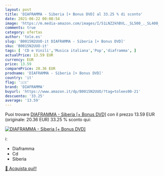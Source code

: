 ```yaml
---
layout: post
title: 'DIAFRAMMA - Siberia [+ Bonus DVD] al 33.25 % di sconto'
date: 2021-06-22 00:08:54
image: 'https://m.media-amazon.com/images/I/51LNZ2khBVL._SL500_._SL400_.jpg'
comments: true
category: ofertas
author: 'tole.es'
slug: 'B0015N2UUO-it DIAFRAMMA - Siberia [+ Bonus DVD]'
sku: 'B0015N2UUO-it'
tags: [ 'CD e Vinili','Musica italiana','Pop','diaframma', ]
actualPrice: 13.59 EUR
currency: EUR
price: 13.59
comparePrice: 20.36 EUR
prodname: 'DIAFRAMMA - Siberia [+ Bonus DVD]'
country: 'it'
flag: '🇮🇹'
brand: 'DIAFRAMMA'
buyurl: 'https://www.amazon.it/dp/B0015N2UUO/?tag=tolees00-21'
descuento: '33.25'
average: '13.59'
---
```


Puoi trovare [DIAFRAMMA - Siberia [+ Bonus DVD]](https://www.amazon.it/dp/B0015N2UUO/?tag=tolees00-21) con il prezzo 13.59 EUR (originale: 20.36 EUR) 33.25 % sconto qui:

[![DIAFRAMMA - Siberia [+ Bonus DVD]](https://m.media-amazon.com/images/I/51LNZ2khBVL._SL500_._SL400_.jpg)](https://www.amazon.it/dp/B0015N2UUO/?tag=tolees00-21)

ℹ️:

- Diaframma
- Cd
- Siberia

[🛒 Acquista qui!!](https://www.amazon.it/dp/B0015N2UUO/?tag=tolees00-21)
